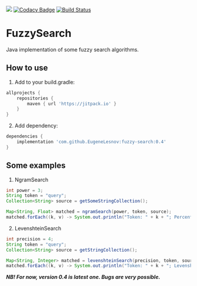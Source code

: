 [![](https://jitpack.io/v/EugeneLesnov/fuzzy-search.svg)](https://jitpack.io/#EugeneLesnov/fuzzy-search)
[![Codacy Badge](https://api.codacy.com/project/badge/Grade/815f744ded9b4ebcaeccde25ff0da4e2)](https://www.codacy.com/manual/zheka.lesnov1996/fuzzy-search?utm_source=github.com&amp;utm_medium=referral&amp;utm_content=EugeneLesnov/fuzzy-search&amp;utm_campaign=Badge_Grade)
[![Build Status](https://travis-ci.com/EugeneLesnov/fuzzy-search.svg?branch=master)](https://travis-ci.com/EugeneLesnov/fuzzy-search)

# FuzzySearch
Java implementation of some fuzzy search algorithms.

## How to use

1. Add to your build.gradle:
```groovy
allprojects {
    repositories {
        maven { url 'https://jitpack.io' }
    }
}
```

2. Add dependency:
```groovy
dependencies {
    implementation 'com.github.EugeneLesnov:fuzzy-search:0.4'
}
```

## Some examples

1. NgramSearch
```java
int power = 3;
String token = "query";
Collection<String> source = getSomeStringCollection();

Map<String, Float> matched = ngramSearch(power, token, source);
matched.forEach((k, v) -> System.out.println("Token: " + k + "; Percentage: " + v));
```

2. LevenshteinSearch
```java
int precision = 4;
String token = "query";
Collection<String> source = getStringCollection();

Map<String, Integer> matched = levenshteinSearch(precision, token, source);
matched.forEach((k, v) -> System.out.println("Token: " + k + "; Levenshtein distance: " + v));
```

***NB! For now, version 0.4 is latest one. Bugs are very possible.***
